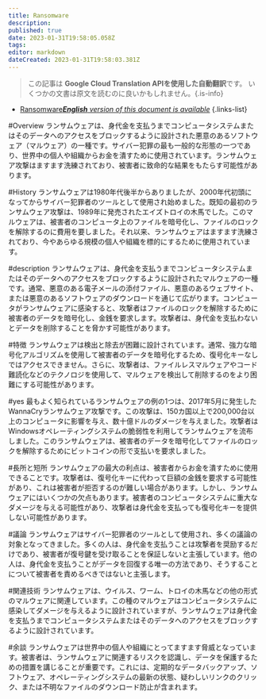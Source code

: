 ```yaml
---
title: Ransomware
description: 
published: true
date: 2023-01-31T19:58:05.058Z
tags: 
editor: markdown
dateCreated: 2023-01-31T19:58:03.381Z
---
```


> この記事は **Google Cloud Translation APIを使用した自動翻訳**です。
いくつかの文書は原文を読むのに良いかもしれません。{.is-info}

- [Ransomware***English** version of this document is available*](/en/Knowledge-base/Dictionary/ransomware)
{.links-list}


#Overview
ランサムウェアは、身代金を支払うまでコンピュータシステムまたはそのデータへのアクセスをブロックするように設計された悪意のあるソフトウェア（マルウェア）の一種です。サイバー犯罪の最も一般的な形態の一つであり、世界中の個人や組織からお金を潰すために使用されています。ランサムウェア攻撃はますます洗練されており、被害者に致命的な結果をもたらす可能性があります。

#History
ランサムウェアは1980年代後半からありましたが、2000年代初頭になってからサイバー犯罪者のツールとして使用され始めました。既知の最初のランサムウェア攻撃は、1989年に発売されたエイズトロイの木馬でした。このマルウェアは、被害者のコンピュータ上のファイルを暗号化し、ファイルのロックを解除するのに費用を要しました。それ以来、ランサムウェアはますます洗練されており、今やあらゆる規模の個人や組織を標的にするために使用されています。

#description
ランサムウェアは、身代金を支払うまでコンピュータシステムまたはそのデータへのアクセスをブロックするように設計されたマルウェアの一種です。通常、悪意のある電子メールの添付ファイル、悪意のあるウェブサイト、または悪意のあるソフトウェアのダウンロードを通じて広がります。コンピュータがランサムウェアに感染すると、攻撃者はファイルのロックを解除するために被害者のデータを暗号化し、金銭を要求します。攻撃者は、身代金を支払わないとデータを削除することを脅かす可能性があります。

#特徴
ランサムウェアは検出と除去が困難に設計されています。通常、強力な暗号化アルゴリズムを使用して被害者のデータを暗号化するため、復号化キーなしではアクセスできません。さらに、攻撃者は、ファイルレスマルウェアやコード難読化などのテクノロジを使用して、マルウェアを検出して削除するのをより困難にする可能性があります。

#yes
最もよく知られているランサムウェアの例の1つは、2017年5月に発生したWannaCryランサムウェア攻撃です。この攻撃は、150カ国以上で200,000台以上のコンピュータに影響を与え、数十億ドルのダメージを与えました。攻撃者はWindowsオペレーティングシステムの脆弱性を利用してランサムウェアを流布しました。このランサムウェアは、被害者のデータを暗号化してファイルのロックを解除するためにビットコインの形で支払いを要求しました。

#長所と短所
ランサムウェアの最大の利点は、被害者からお金を潰すために使用できることです。攻撃者は、復号化キーに代わって巨額の金銭を要求する可能性があり、これは被害者が拒否するのが難しい場合があります。しかし、ランサムウェアにはいくつかの欠点もあります。被害者のコンピュータシステムに重大なダメージを与える可能性があり、攻撃者は身代金を支払っても復号化キーを提供しない可能性があります。

#議論
ランサムウェアはサイバー犯罪者のツールとして使用され、多くの議論の対象となってきました。多くの人は、身代金を支払うことは攻撃者を奨励するだけであり、被害者が復号鍵を受け取ることを保証しないと主張しています。他の人は、身代金を支払うことがデータを回復する唯一の方法であり、そうすることについて被害者を責めるべきではないと主張します。

#関連技術
ランサムウェアは、ウイルス、ワーム、トロイの木馬などの他の形式のマルウェアに関連しています。この種のマルウェアはコンピュータシステムに感染してダメージを与えるように設計されていますが、ランサムウェアは身代金を支払うまでコンピュータシステムまたはそのデータへのアクセスをブロックするように設計されています。

#余談
ランサムウェアは世界中の個人や組織にとってますます脅威となっています。被害者は、ランサムウェアに関連するリスクを認識し、データを保護するための措置を講じることが重要です。これには、定期的なデータバックアップ、ソフトウェア、オペレーティングシステムの最新の状態、疑わしいリンクのクリック、または不明なファイルのダウンロード防止が含まれます。